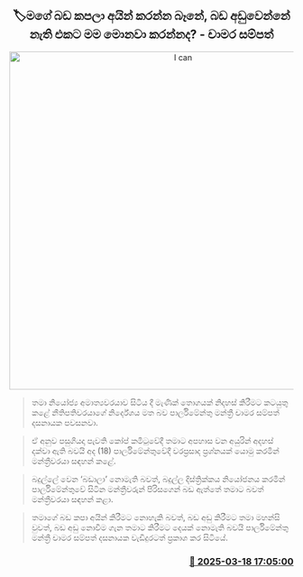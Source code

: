 <p align='center'><b><h2 align='center' title='I can't cut my stomach off, what can I do if my stomach won't shrink? - Chamara Sampath'>🏷මගේ බඩ කපලා අයින් කරන්න බෑනේ, බඩ අඩුවෙන්නේ නැති 
එකට මම මොනවා කරන්නද? - චාමර සම්පත්</h2></b></p>
<p align='center'><img src='https://helakuru.sgp1.cdn.digitaloceanspaces.com/esana/images/lib/chamara-sampath-dasanayake-parliment-budget.jpg' width='600' alt='I can't cut my stomach off, what can I do if my stomach won't shrink? - Chamara Sampath'></p>

> තමා නියෝජ්‍ය අමාත්‍යවරයාව සිටිය දී මැණික් තොගයක් නිදහස් කිරීමට කටයුතු කළේ නීතිපතිවරයාගේ නිර්දේශය මත බව පාර්ලිමේන්තු මන්ත්‍රී චාමර සම්පත් දසනායක පවසනවා.

> ඒ අනුව පසුගියදා පැවති කෝප් කමිටුවේදී තමාට අපහාස වන අයුරින් අදහස් දක්වා ඇති බවයි අද (18) පාර්ලිමේන්තුවේදී වරප්‍රසාද ප්‍රශ්නයක් යොමු කරමින් මන්ත්‍රීවරයා සඳහන් කළේ.

> බදුල්ලේ වෙන ‘බඩාලා’ නොමැති බවත්, බදුල්ල දිස්ත්‍රික්කය නියෝජනය කරමින් පාර්ලිමේන්තුවේ සිටින මන්ත්‍රීවරුන් පිරිසගෙන් බඩ ඇත්තේ තමාට බවත් මන්ත්‍රීවරයා සඳහන් කළා.

> තමාගේ බඩ කපා අයින් කිරීමට නොහැකි බවත්, බඩ අඩු කිරීමට තමා මහන්සි වුවත්, බඩ අඩු නොවීම ගැන තමාට කිරීමට දෙයක් නොමැති බවයි පාර්ලිමේන්තු මන්ත්‍රී චාමර සම්පත් දසනායක වැඩිදුරටත් ප්‍රකාශ කර සිටියේ.



<h3 align='right'><a href='https://www.helakuru.lk/esana/p/108418/'>📅 2025-03-18 17:05:00</a></h3>
